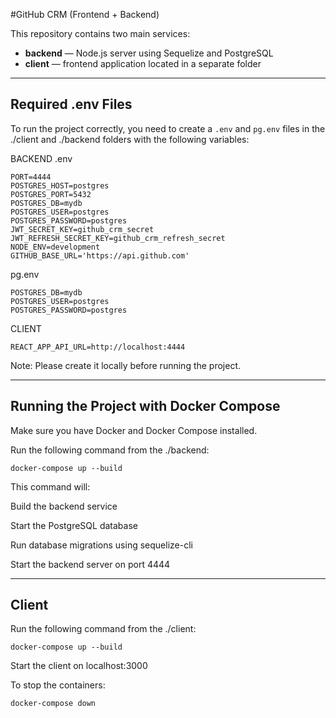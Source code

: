 #GitHub CRM (Frontend + Backend)

This repository contains two main services:  
- **backend** — Node.js server using Sequelize and PostgreSQL  
- **client** — frontend application located in a separate folder

---
## Required .env Files

To run the project correctly, you need to create a `.env` and `pg.env` files in the ./client and ./backend folders with the following variables:

BACKEND
 .env
```env
PORT=4444
POSTGRES_HOST=postgres
POSTGRES_PORT=5432
POSTGRES_DB=mydb
POSTGRES_USER=postgres
POSTGRES_PASSWORD=postgres
JWT_SECRET_KEY=github_crm_secret
JWT_REFRESH_SECRET_KEY=github_crm_refresh_secret
NODE_ENV=development
GITHUB_BASE_URL='https://api.github.com'
```
pg.env
```pg.env
POSTGRES_DB=mydb
POSTGRES_USER=postgres
POSTGRES_PASSWORD=postgres
```

CLIENT
```env
REACT_APP_API_URL=http://localhost:4444
```
Note:
Please create it locally before running the project.

---

## Running the Project with Docker Compose
Make sure you have Docker and Docker Compose installed.

Run the following command from the ./backend:

```
docker-compose up --build
```

This command will:

Build the backend service

Start the PostgreSQL database

Run database migrations using sequelize-cli

Start the backend server on port 4444

---

## Client
Run the following command from the ./client:


```
docker-compose up --build
```
Start the client on localhost:3000

To stop the containers:

```
docker-compose down
```
